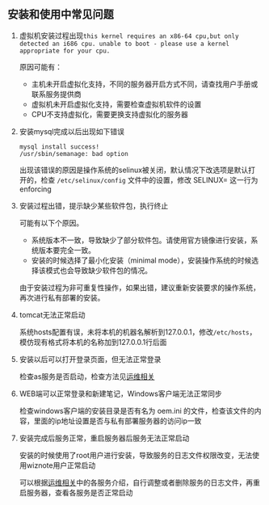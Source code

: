 ## 安装和使用中常见问题

1. 虚拟机安装过程出现`this kernel requires an x86-64 cpu,but only detected an i686 cpu. unable to boot - please use a kernel appropriate for your cpu.`

    原因可能有：
    + 主机未开启虚拟化支持，不同的服务器开启方式不同，请查找用户手册或联系服务提供商
    + 虚拟机未开启虚拟化支持，需要检查虚拟机软件的设置
    + CPU不支持虚拟化，需要更换支持虚拟化的服务器

1. 安装mysql完成以后出现如下错误
    ```
    mysql install success!
    /usr/sbin/semanage: bad option
    ```

    出现该错误的原因是操作系统的selinux被关闭，默认情况下改选项是默认打开的，检查 `/etc/selinux/config` 文件中的设置，修改 SELINUX= 这一行为 enforcing

1. 安装过程出错，提示缺少某些软件包，执行终止

    可能有以下个原因。
    + 系统版本不一致，导致缺少了部分软件包。请使用官方镜像进行安装，系统版本要完全一致。
    + 安装的时候选择了最小化安装（minimal mode），安装操作系统的时候选择该模式也会导致缺少软件包的情况。

    由于安装过程为非可重复性操作，如果出错，建议重新安装要求的操作系统，再次进行私有部署的安装。

1. tomcat无法正常启动

    系统hosts配置有误，未将本机的机器名解析到127.0.0.1，修改`/etc/hosts`，模仿现有格式将本机的名称加到127.0.0.1行后面

1. 安装以后可以打开登录页面，但无法正常登录

    检查as服务是否启动，检查方法见[运维相关](./administrator.html)

1. WEB端可以正常登录和新建笔记，Windows客户端无法正常同步

    检查windows客户端的安装目录是否有名为 oem.ini 的文件，检查该文件的内容，里面的ip地址设置是否与私有部署服务器的访问ip一致

1. 安装完成后服务正常，重启服务器后服务无法正常启动

    安装的时候使用了root用户进行安装，导致服务的日志文件权限改变，无法使用wiznote用户正常启动

    可以根据[运维相关](./administrator.html)中的各服务介绍，自行调整或者删除服务的日志文件，再重启服务器，查看各服务是否正常启动
